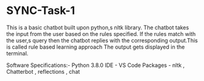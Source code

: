 # SYNC-Task-1
This is a basic chatbot built upon python,s nltk library. 
The chatbot takes the input from the user based on the rules specified.
If the rules match with the user,s query then the chatbot replies with the corresponding output.This is called rule based learning approach
The output gets displayed in the terminal. 

Software Specifications:- Python 3.8.0
                          IDE - VS Code
                          Packages - nltk , Chatterbot , reflections , chat


